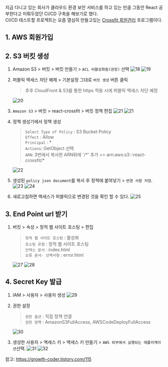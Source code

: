 지금 다니고 있는 회사가 클라우드 환경 보안 서비스를 하고 있는 만큼 그동안 React 공부한다고 미뤄두었던 CI/CD 구축을 해보기로 했다.  
CI/CD 테스트할 프로젝트는 요즘 열심히 만들고있는 [Crossfit 회원관리](https://github.com/MinJeung-Kim/React-Crossfit) 프로그램이다.

## 1. AWS 회원가입

## 2. S3 버킷 생성

1. Amazon S3 > 버킷 > 버킷 만들기 > `ACL 비활성화됨(권장)` 선택
   ![18](/images/posts/deployAWS/aws18.png)
   ![19](/images/posts/deployAWS/aws19.png)

2. 퍼블릭 액세스 차단 해제 > 기본설정 그대로 `버킷 생성` 버튼 클릭

   > 추후 CloudFront & S3를 통한 https 적용 시에 퍼블릭 액세스 차단 예정

   ![20](/images/posts/deployAWS/aws20.png)

3. `Amazon S3` > 버킷 > react-crossfit > 버킷 정책 편집
   ![21](/images/posts/deployAWS/aws21.png)
   ![21](/images/posts/deployAWS/aws22.png)

4. 정책 생성기에서 정책 생성

   > `Select Type of Policy` : S3 Bucket Policy  
   > `Effect` : Allow  
   > `Principal` : \*  
   > `Actions`: GetObject 선택  
   > `ARN`: 3번에서 복사한 ARN뒤에 '/\*' 추가 => arn:aws:s3:::react-crossfit/\*

   ![22](/images/posts/deployAWS/aws23.png)

5. 생성된 `policy json document`를 복사 후 정책에 붙여넣기 > `변경 사항 저장`.  
   ![23](/images/posts/deployAWS/aws24.png)
   ![24](/images/posts/deployAWS/aws25.png)

6. 새로고침하면 액세스가 퍼블릭으로 변경된 것을 확인 할 수 있다.
   ![25](/images/posts/deployAWS/aws26.png)

## 3. End Point url 받기

1. 버킷 > 속성 > 정적 웹 사이트 호스팅 > 편집

   > `정적 웹 사이트 호스팅` : 활성화  
   > `호스팅 유형` : 정적 웹 사이트 호스팅  
   > `인덱스 문서` : index.html  
   > `오류 문서- 선택사항` : error.html

   ![27](/images/posts/deployAWS/aws27.png)
   ![28](/images/posts/deployAWS/aws28.png)

## 4. Secret Key 발급

1. IAM > 사용자 > 사용자 생성
   ![29](/images/posts/deployAWS/aws29.png)

2. 권한 설정

   > `권한 옵션` : 직접 정책 연결  
   > `권한 정책` : AmazonS3FullAccess, AWSCodeDeployFullAccess

   ![30](/images/posts/deployAWS/aws30.png)

3. 생성한 사용자 > 액세스 키 > 액세스 키 만들기 > `AWS 외부에서 실행되는 애플리케이션`선택.
   ![31](/images/posts/deployAWS/aws31.png)
   ![32](/images/posts/deployAWS/aws32.png)

참고:
https://growth-coder.tistory.com/115
